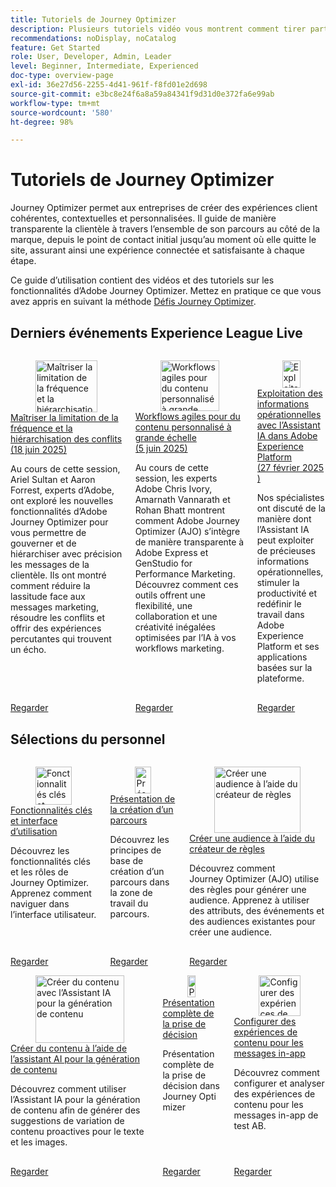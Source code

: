 ```yaml
---
title: Tutoriels de Journey Optimizer
description: Plusieurs tutoriels vidéo vous montrent comment tirer parti des avantages de Journey Optimizer.
recommendations: noDisplay, noCatalog
feature: Get Started
role: User, Developer, Admin, Leader
level: Beginner, Intermediate, Experienced
doc-type: overview-page
exl-id: 36e27d56-2255-4d41-961f-f8fd01e2d698
source-git-commit: e3bc8e24f6a8a59a84341f9d31d0e372fa6e99ab
workflow-type: tm+mt
source-wordcount: '580'
ht-degree: 98%

---
```



# Tutoriels de Journey Optimizer

Journey Optimizer permet aux entreprises de créer des expériences client cohérentes, contextuelles et personnalisées. Il guide de manière transparente la clientèle à travers l’ensemble de son parcours au côté de la marque, depuis le point de contact initial jusqu’au moment où elle quitte le site, assurant ainsi une expérience connectée et satisfaisante à chaque étape.

Ce guide d’utilisation contient des vidéos et des tutoriels sur les fonctionnalités d’Adobe Journey Optimizer. Mettez en pratique ce que vous avez appris en suivant la méthode [Défis Journey Optimizer](https://experienceleague.adobe.com/fr/docs/journey-optimizer-learn/challenges/introduction-and-prerequisites).

<div id="recs-overview-body-1"></div>
<div id="recs-overview-body-2"></div>
<div id="recs-overview-body-3"></div>
<div id="recs-overview-body-4"></div>
<div id="recs-overview-body-5"></div>
<div id="recs-overview-body-6"></div>



## Derniers événements Experience League Live

<!-- CARDS
* https://experienceleague.adobe.com/fr/docs/events/experience-league-live-recordings/episodes/exl-live-episode-07-31-25
    {title = Fueling Personalized Content in Journey Optimizer with AEM Content Fragments and Dynamic Media (July 31 2025)}
    {description = In this session, Jyothitha Chandran, Chris Ivory, and Kaitlin White showcased how Adobe Journey Optimizer (AJO) integrates seamlessly with Adobe Experience Manager (AEM) Sites Content Fragments and AEM Assets Dynamic Media to deliver scalable, real-time personalization across every channel.}
* https://experienceleague.adobe.com/fr/docs/events/experience-league-live-recordings/episodes/exl-live-episode-06-18-25
  {title = Master Frequency Capping & Conflict Prioritization (June 18, 2025)}
  {description = In this session, Adobe experts Ariel Sultan and Aaron Forrest dove into new features in Adobe Journey Optimizer to help you govern and prioritize customer messages with precision. They showed how to reduce messaging fatigue, resolve conflicts, and deliver impactful experiences that resonate. }
* https://experienceleague.adobe.com/fr/docs/events/experience-league-live-recordings/episodes/exl-live-episode-40-2024-10-24
     {title = Agile Workflows for Personalized Content at Scale (June 05, 2025)}
     {description = In this session, Adobe experts Chris Ivory, Amarnath Vannarath, and Rohan Bhatt showcase how Adobe Journey Optimizer (AJO) seamlessly integrates with Adobe Express and GenStudio for Performance Marketing. Learn how these tools bring unparalleled flexibility, collaboration, and AI-powered creativity to your marketing workflows.}
-->
<!-- START CARDS HTML - DO NOT MODIFY BY HAND -->
<div class="columns">
    <div class="column is-half-tablet is-half-desktop is-one-third-widescreen" aria-label="Master Frequency Capping & Conflict Prioritization (June 18, 2025)">
        <div class="card" style="height: 100%; display: flex; flex-direction: column; height: 100%;">
            <div class="card-image">
                <figure class="image x-is-16by9">
                    <a href="https://experienceleague.adobe.com/fr/docs/events/experience-league-live-recordings/episodes/exl-live-episode-06-18-25" title="Maîtriser la limitation de la fréquence et la hiérarchisation des conflits (18 juin 2025)" target="_blank" rel="referrer">
                        <img class="is-bordered-r-small" src="https://video.tv.adobe.com/v/3464052/?format=jpeg&nocache=1754352423711" alt="Maîtriser la limitation de la fréquence et la hiérarchisation des conflits (18 juin 2025)"
                             style="width: 100%; aspect-ratio: 16 / 9; object-fit: cover; overflow: hidden; display: block; margin: auto;">
                    </a>
                </figure>
            </div>
            <div class="card-content is-padded-small" style="display: flex; flex-direction: column; flex-grow: 1; justify-content: space-between;">
                <div class="top-card-content">
                    <p class="headline is-size-6 has-text-weight-bold">
                        <a href="https://experienceleague.adobe.com/fr/docs/events/experience-league-live-recordings/episodes/exl-live-episode-06-18-25" target="_blank" rel="referrer" title="Maîtriser la limitation de la fréquence et la hiérarchisation des conflits (18 juin 2025)">Maîtriser la limitation de la fréquence et la hiérarchisation des conflits (18 juin 2025)</a>
                    </p>
                    <p class="is-size-6">Au cours de cette session, Ariel Sultan et Aaron Forrest, experts d’Adobe, ont exploré les nouvelles fonctionnalités d’Adobe Journey Optimizer pour vous permettre de gouverner et de hiérarchiser avec précision les messages de la clientèle. Ils ont montré comment réduire la lassitude face aux messages marketing, résoudre les conflits et offrir des expériences percutantes qui trouvent un écho.</p>
                </div>
                <a href="https://experienceleague.adobe.com/fr/docs/events/experience-league-live-recordings/episodes/exl-live-episode-06-18-25" target="_blank" rel="referrer" class="spectrum-Button spectrum-Button--outline spectrum-Button--primary spectrum-Button--sizeM" style="align-self: flex-start; margin-top: 1rem;">
                    <span class="spectrum-Button-label has-no-wrap has-text-weight-bold">Regarder</span>
                </a>
            </div>
        </div>
    </div>
    <div class="column is-half-tablet is-half-desktop is-one-third-widescreen" aria-label="Agile Workflows for Personalized Content at Scale (June 05, 2025)">
        <div class="card" style="height: 100%; display: flex; flex-direction: column; height: 100%;">
            <div class="card-image">
                <figure class="image x-is-16by9">
                    <a href="https://experienceleague.adobe.com/fr/docs/events/experience-league-live-recordings/episodes/exl-live-episode-40-2024-10-24" title="Workflows agiles pour du contenu personnalisé à grande échelle (5 juin 2025)" target="_blank" rel="referrer">
                        <img class="is-bordered-r-small" src="https://video.tv.adobe.com/v/3436457?format=jpeg&nocache=1754352423672" alt="Workflows agiles pour du contenu personnalisé à grande échelle (5 juin 2025)"
                             style="width: 100%; aspect-ratio: 16 / 9; object-fit: cover; overflow: hidden; display: block; margin: auto;">
                    </a>
                </figure>
            </div>
            <div class="card-content is-padded-small" style="display: flex; flex-direction: column; flex-grow: 1; justify-content: space-between;">
                <div class="top-card-content">
                    <p class="headline is-size-6 has-text-weight-bold">
                        <a href="https://experienceleague.adobe.com/fr/docs/events/experience-league-live-recordings/episodes/exl-live-episode-40-2024-10-24" target="_blank" rel="referrer" title="Workflows agiles pour du contenu personnalisé à grande échelle (5 juin 2025)">Workflows agiles pour du contenu personnalisé à grande échelle (5 juin 2025)</a>
                    </p>
                    <p class="is-size-6">Au cours de cette session, les experts Adobe Chris Ivory, Amarnath Vannarath et Rohan Bhatt montrent comment Adobe Journey Optimizer (AJO) s’intègre de manière transparente à Adobe Express et GenStudio for Performance Marketing. Découvrez comment ces outils offrent une flexibilité, une collaboration et une créativité inégalées optimisées par l’IA à vos workflows marketing.</p>
                </div>
                <a href="https://experienceleague.adobe.com/fr/docs/events/experience-league-live-recordings/episodes/exl-live-episode-40-2024-10-24" target="_blank" rel="referrer" class="spectrum-Button spectrum-Button--outline spectrum-Button--primary spectrum-Button--sizeM" style="align-self: flex-start; margin-top: 1rem;">
<span class="spectrum-Button-label has-no-wrap has-text-weight-bold">Regarder</span>
</a>
            </div>
        </div>
    </div>
    <div class="column is-half-tablet is-half-desktop is-one-third-widescreen" aria-label="Unlocking operational insights with AI Assistant in Adobe Experience Platform (February 27, 2025)">
        <div class="card" style="height: 100%; display: flex; flex-direction: column; height: 100%;">
            <div class="card-image">
                <figure class="image x-is-16by9">
                    <a href="https://experienceleague.adobe.com/fr/docs/events/experience-league-live-recordings/episodes/exl-live-episode-02-27-25" title="Exploitation des informations opérationnelles avec l’Assistant IA dans Adobe Experience Platform (27 février 2025)" target="_blank" rel="referrer">
                        <img class="is-bordered-r-small" src="https://video.tv.adobe.com/v/3448635/?format=jpeg&nocache=1754352423584" alt="Exploitation des informations opérationnelles avec l’Assistant IA dans Adobe Experience Platform (27 février 2025)"
                             style="width: 100%; aspect-ratio: 16 / 9; object-fit: cover; overflow: hidden; display: block; margin: auto;">
                    </a>
                </figure>
            </div>
            <div class="card-content is-padded-small" style="display: flex; flex-direction: column; flex-grow: 1; justify-content: space-between;">
                <div class="top-card-content">
                    <p class="headline is-size-6 has-text-weight-bold">
                        <a href="https://experienceleague.adobe.com/fr/docs/events/experience-league-live-recordings/episodes/exl-live-episode-02-27-25" target="_blank" rel="referrer" title="Exploitation des informations opérationnelles avec l’Assistant IA dans Adobe Experience Platform (27 février 2025)">Exploitation des informations opérationnelles avec l’Assistant IA dans Adobe Experience Platform (27 février 2025)</a>
                    </p>
                    <p class="is-size-6">Nos spécialistes ont discuté de la manière dont l’Assistant IA peut exploiter de précieuses informations opérationnelles, stimuler la productivité et redéfinir le travail dans Adobe Experience Platform et ses applications basées sur la plateforme.</p>
                </div>
                <a href="https://experienceleague.adobe.com/fr/docs/events/experience-league-live-recordings/episodes/exl-live-episode-02-27-25" target="_blank" rel="referrer" class="spectrum-Button spectrum-Button--outline spectrum-Button--primary spectrum-Button--sizeM" style="align-self: flex-start; margin-top: 1rem;">
<span class="spectrum-Button-label has-no-wrap has-text-weight-bold">Regarder</span>
</a>
            </div>
        </div>
    </div>
</div>
<!-- END CARDS HTML - DO NOT MODIFY BY HAND -->

<div id="staff-picks-section">

## Sélections du personnel

<!-- CARDS
* https://experienceleague.adobe.com/fr/docs/journey-optimizer-learn/tutorials/introduction-to-journey-optimizer/key-capabilities-and-user-interface
* https://experienceleague.adobe.com/fr/docs/journey-optimizer-learn/tutorials/create-journeys/introduction-to-building-a-journey
* https://experienceleague.adobe.com/fr/docs/journey-optimizer-learn/tutorials/profiles-audiences-subscriptions/create-audiences-using-the-rule-builder
-->
<!-- START CARDS HTML - DO NOT MODIFY BY HAND -->
<div class="columns">
    <div class="column is-half-tablet is-half-desktop is-one-third-widescreen" aria-label="Key capabilities and the user interface">
        <div class="card" style="height: 100%; display: flex; flex-direction: column; height: 100%;">
            <div class="card-image">
                <figure class="image x-is-16by9">
                    <a href="https://experienceleague.adobe.com/fr/docs/journey-optimizer-learn/tutorials/introduction-to-journey-optimizer/key-capabilities-and-user-interface" title="Fonctionnalités clés et interface d’utilisation" target="_blank" rel="referrer">
                        <img class="is-bordered-r-small" src="https://video.tv.adobe.com/v/3430314?format=jpeg&nocache=1754352424467&captions=fre_fr" alt="Fonctionnalités clés et interface d’utilisation"
                             style="width: 100%; aspect-ratio: 16 / 9; object-fit: cover; overflow: hidden; display: block; margin: auto;">
                    </a>
                </figure>
            </div>
            <div class="card-content is-padded-small" style="display: flex; flex-direction: column; flex-grow: 1; justify-content: space-between;">
                <div class="top-card-content">
                    <p class="headline is-size-6 has-text-weight-bold">
                        <a href="https://experienceleague.adobe.com/fr/docs/journey-optimizer-learn/tutorials/introduction-to-journey-optimizer/key-capabilities-and-user-interface" target="_blank" rel="referrer" title="Fonctionnalités clés et interface d’utilisation">Fonctionnalités clés et interface d’utilisation</a>
                    </p>
                    <p class="is-size-6">Découvrez les fonctionnalités clés et les rôles de Journey Optimizer. Apprenez comment naviguer dans l’interface utilisateur.</p>
                </div>
                <a href="https://experienceleague.adobe.com/fr/docs/journey-optimizer-learn/tutorials/introduction-to-journey-optimizer/key-capabilities-and-user-interface" target="_blank" rel="referrer" class="spectrum-Button spectrum-Button--outline spectrum-Button--primary spectrum-Button--sizeM" style="align-self: flex-start; margin-top: 1rem;">
<span class="spectrum-Button-label has-no-wrap has-text-weight-bold">Regarder</span>
</a>
            </div>
        </div>
    </div>
    <div class="column is-half-tablet is-half-desktop is-one-third-widescreen" aria-label="Introduction to building a journey">
        <div class="card" style="height: 100%; display: flex; flex-direction: column; height: 100%;">
            <div class="card-image">
                <figure class="image x-is-16by9">
                    <a href="https://experienceleague.adobe.com/fr/docs/journey-optimizer-learn/tutorials/create-journeys/introduction-to-building-a-journey" title="Présentation de la création d’un parcours" target="_blank" rel="referrer">
                        <img class="is-bordered-r-small" src="https://video.tv.adobe.com/v/3430351?format=jpeg&nocache=1754352424452&captions=fre_fr" alt="Présentation de la création d’un parcours"
                             style="width: 100%; aspect-ratio: 16 / 9; object-fit: cover; overflow: hidden; display: block; margin: auto;">
                    </a>
                </figure>
            </div>
            <div class="card-content is-padded-small" style="display: flex; flex-direction: column; flex-grow: 1; justify-content: space-between;">
                <div class="top-card-content">
                    <p class="headline is-size-6 has-text-weight-bold">
                        <a href="https://experienceleague.adobe.com/fr/docs/journey-optimizer-learn/tutorials/create-journeys/introduction-to-building-a-journey" target="_blank" rel="referrer" title="Présentation de la création d’un parcours">Présentation de la création d’un parcours</a>
                    </p>
                    <p class="is-size-6">Découvrez les principes de base de création d’un parcours dans la zone de travail du parcours.</p>
                </div>
                <a href="https://experienceleague.adobe.com/fr/docs/journey-optimizer-learn/tutorials/create-journeys/introduction-to-building-a-journey" target="_blank" rel="referrer" class="spectrum-Button spectrum-Button--outline spectrum-Button--primary spectrum-Button--sizeM" style="align-self: flex-start; margin-top: 1rem;">
<span class="spectrum-Button-label has-no-wrap has-text-weight-bold">Regarder</span>
</a>
            </div>
        </div>
    </div>
    <div class="column is-half-tablet is-half-desktop is-one-third-widescreen" aria-label="Create an audience using the rule builder">
        <div class="card" style="height: 100%; display: flex; flex-direction: column; height: 100%;">
            <div class="card-image">
                <figure class="image x-is-16by9">
                    <a href="https://experienceleague.adobe.com/fr/docs/journey-optimizer-learn/tutorials/profiles-audiences-subscriptions/create-audiences-using-the-rule-builder" title="Créer une audience à l’aide du créateur de règles" target="_blank" rel="referrer">
                        <img class="is-bordered-r-small" src="https://video.tv.adobe.com/v/3430324?format=jpeg&nocache=1754352424460&captions=fre_fr" alt="Créer une audience à l’aide du créateur de règles"
                             style="width: 100%; aspect-ratio: 16 / 9; object-fit: cover; overflow: hidden; display: block; margin: auto;">
                    </a>
                </figure>
            </div>
            <div class="card-content is-padded-small" style="display: flex; flex-direction: column; flex-grow: 1; justify-content: space-between;">
                <div class="top-card-content">
                    <p class="headline is-size-6 has-text-weight-bold">
                        <a href="https://experienceleague.adobe.com/fr/docs/journey-optimizer-learn/tutorials/profiles-audiences-subscriptions/create-audiences-using-the-rule-builder" target="_blank" rel="referrer" title="Créer une audience à l’aide du créateur de règles">Créer une audience à l’aide du créateur de règles</a>
                    </p>
                    <p class="is-size-6">Découvrez comment Journey Optimizer (AJO) utilise des règles pour générer une audience. Apprenez à utiliser des attributs, des événements et des audiences existantes pour créer une audience.</p>
                </div>
                <a href="https://experienceleague.adobe.com/fr/docs/journey-optimizer-learn/tutorials/profiles-audiences-subscriptions/create-audiences-using-the-rule-builder" target="_blank" rel="referrer" class="spectrum-Button spectrum-Button--outline spectrum-Button--primary spectrum-Button--sizeM" style="align-self: flex-start; margin-top: 1rem;">
<span class="spectrum-Button-label has-no-wrap has-text-weight-bold">Regarder</span>
</a>
            </div>
        </div>
    </div>
</div>
<!-- END CARDS HTML - DO NOT MODIFY BY HAND -->

<!-- CARDS
* https://experienceleague.adobe.com/fr/docs/journey-optimizer-learn/tutorials/content-management/ai-assistant/create-content-using-ai-assistant-for-content-generation
* https://experienceleague.adobe.com/fr/docs/journey-optimizer-learn/tutorials/decision-capabilities/decisioning/decisioning-end-to-end
* https://experienceleague.adobe.com/fr/docs/journey-optimizer-learn/tutorials/channels/in-app-channel/content-experiments-for-in-app-messages
-->
<!-- START CARDS HTML - DO NOT MODIFY BY HAND -->
<div class="columns">
    <div class="column is-half-tablet is-half-desktop is-one-third-widescreen" aria-label="Create content using AI Assistant for content generation">
        <div class="card" style="height: 100%; display: flex; flex-direction: column; height: 100%;">
            <div class="card-image">
                <figure class="image x-is-16by9">
                    <a href="https://experienceleague.adobe.com/fr/docs/journey-optimizer-learn/tutorials/content-management/ai-assistant/create-content-using-ai-assistant-for-content-generation" title="Créer du contenu avec l’Assistant IA pour la génération de contenu" target="_blank" rel="referrer">
                        <img class="is-bordered-r-small" src="https://video.tv.adobe.com/v/3434637/?format=jpeg&nocache=1750720619194&captions=fre_fr" alt="Créer du contenu avec l’Assistant IA pour la génération de contenu"
                             style="width: 100%; aspect-ratio: 16 / 9; object-fit: cover; overflow: hidden; display: block; margin: auto;">
                    </a>
                </figure>
            </div>
            <div class="card-content is-padded-small" style="display: flex; flex-direction: column; flex-grow: 1; justify-content: space-between;">
                <div class="top-card-content">
                    <p class="headline is-size-6 has-text-weight-bold">
                        <a href="https://experienceleague.adobe.com/fr/docs/journey-optimizer-learn/tutorials/content-management/ai-assistant/create-content-using-ai-assistant-for-content-generation" target="_blank" rel="referrer" title="Créer du contenu avec l’Assistant IA pour la génération de contenu">Créer du contenu à l’aide de l’assistant AI pour la génération de contenu</a>
                    </p>
                    <p class="is-size-6">Découvrez comment utiliser l’Assistant IA pour la génération de contenu afin de générer des suggestions de variation de contenu proactives pour le texte et les images.</p>
                </div>
                <a href="https://experienceleague.adobe.com/fr/docs/journey-optimizer-learn/tutorials/content-management/ai-assistant/create-content-using-ai-assistant-for-content-generation" target="_blank" rel="referrer" class="spectrum-Button spectrum-Button--outline spectrum-Button--primary spectrum-Button--sizeM" style="align-self: flex-start; margin-top: 1rem;">
<span class="spectrum-Button-label has-no-wrap has-text-weight-bold">Regarder</span>
</a>
            </div>
        </div>
    </div>
    <div class="column is-half-tablet is-half-desktop is-one-third-widescreen" aria-label="Decisioning end-to-end walkthrough">
        <div class="card" style="height: 100%; display: flex; flex-direction: column; height: 100%;">
            <div class="card-image">
                <figure class="image x-is-16by9">
                    <a href="https://experienceleague.adobe.com/fr/docs/journey-optimizer-learn/tutorials/decision-capabilities/decisioning/decisioning-end-to-end" title="Présentation complète de la prise de décision" target="_blank" rel="referrer">
                        <img class="is-bordered-r-small" src="https://video.tv.adobe.com/v/3451100/?format=jpeg&nocache=1754352425190" alt="Présentation complète de la prise de décision"
                             style="width: 100%; aspect-ratio: 16 / 9; object-fit: cover; overflow: hidden; display: block; margin: auto;">
                    </a>
                </figure>
            </div>
            <div class="card-content is-padded-small" style="display: flex; flex-direction: column; flex-grow: 1; justify-content: space-between;">
                <div class="top-card-content">
                    <p class="headline is-size-6 has-text-weight-bold">
                        <a href="https://experienceleague.adobe.com/fr/docs/journey-optimizer-learn/tutorials/decision-capabilities/decisioning/decisioning-end-to-end" target="_blank" rel="referrer" title="Présentation complète de la prise de décision">Présentation complète de la prise de décision</a>
                    </p>
                    <p class="is-size-6">Présentation complète de la prise de décision dans Journey Optimizer</p>
                </div>
                <a href="https://experienceleague.adobe.com/fr/docs/journey-optimizer-learn/tutorials/decision-capabilities/decisioning/decisioning-end-to-end" target="_blank" rel="referrer" class="spectrum-Button spectrum-Button--outline spectrum-Button--primary spectrum-Button--sizeM" style="align-self: flex-start; margin-top: 1rem;">
<span class="spectrum-Button-label has-no-wrap has-text-weight-bold">Regarder</span>
</a>
            </div>
        </div>
    </div>
    <div class="column is-half-tablet is-half-desktop is-one-third-widescreen" aria-label="Configure content experiments for in-app messages">
        <div class="card" style="height: 100%; display: flex; flex-direction: column; height: 100%;">
            <div class="card-image">
                <figure class="image x-is-16by9">
                    <a href="https://experienceleague.adobe.com/fr/docs/journey-optimizer-learn/tutorials/channels/in-app-channel/content-experiments-for-in-app-messages" title="Configurer des expériences de contenu pour les messages in-app" target="_blank" rel="referrer">
                        <img class="is-bordered-r-small" src="https://video.tv.adobe.com/v/3445290/?format=jpeg&nocache=1754352425182&captions=fre_fr" alt="Configurer des expériences de contenu pour les messages in-app"
                             style="width: 100%; aspect-ratio: 16 / 9; object-fit: cover; overflow: hidden; display: block; margin: auto;">
                    </a>
                </figure>
            </div>
            <div class="card-content is-padded-small" style="display: flex; flex-direction: column; flex-grow: 1; justify-content: space-between;">
                <div class="top-card-content">
                    <p class="headline is-size-6 has-text-weight-bold">
                        <a href="https://experienceleague.adobe.com/fr/docs/journey-optimizer-learn/tutorials/channels/in-app-channel/content-experiments-for-in-app-messages" target="_blank" rel="referrer" title="Configurer des expériences de contenu pour les messages in-app">Configurer des expériences de contenu pour les messages in-app</a>
                    </p>
                    <p class="is-size-6">Découvrez comment configurer et analyser des expériences de contenu pour les messages in-app de test AB.</p>
                </div>
                <a href="https://experienceleague.adobe.com/fr/docs/journey-optimizer-learn/tutorials/channels/in-app-channel/content-experiments-for-in-app-messages" target="_blank" rel="referrer" class="spectrum-Button spectrum-Button--outline spectrum-Button--primary spectrum-Button--sizeM" style="align-self: flex-start; margin-top: 1rem;">
<span class="spectrum-Button-label has-no-wrap has-text-weight-bold">Regarder</span>
</a>
            </div>
        </div>
    </div>
</div>
<!-- END CARDS HTML - DO NOT MODIFY BY HAND -->
